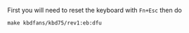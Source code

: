 First you will need to reset the keyboard with ```Fn+Esc``` then do

```
make kbdfans/kbd75/rev1:eb:dfu
```
